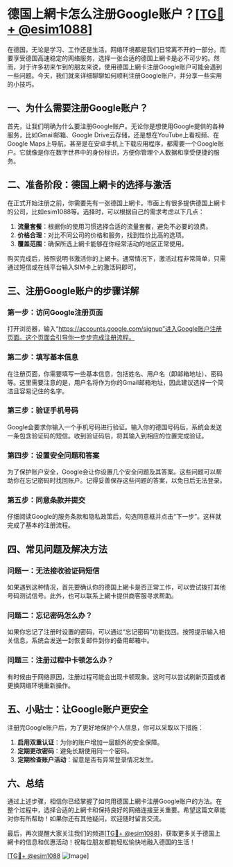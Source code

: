 # 德国上網卡怎么注册Google账户？[[TG💪+ @esim1088](https://t.me/s/esim1088)]

在德国，无论是学习、工作还是生活，网络环境都是我们日常离不开的一部分。而要享受德国高速稳定的网络服务，选择一张合适的德国上網卡是必不可少的。然而，对于许多初来乍到的朋友来说，使用德国上網卡注册Google账户可能会遇到一些问题。今天，我们就来详细聊聊如何顺利注册Google账户，并分享一些实用的小技巧。

## 一、为什么需要注册Google账户？

首先，让我们明确为什么要注册Google账户。无论你是想使用Google提供的各种服务，比如Gmail邮箱、Google Drive云存储，还是想在YouTube上看视频、在Google Maps上导航，甚至是在安卓手机上下载应用程序，都需要一个Google账户。它就像是你在数字世界中的身份标识，方便你管理个人数据和享受便捷的服务。

## 二、准备阶段：德国上網卡的选择与激活

在正式开始注册之前，你需要先有一张德国上網卡。市面上有很多提供德国上網卡的公司，比如esim1088等。选择时，可以根据自己的需求考虑以下几点：

1. **流量套餐**：根据你的使用习惯选择合适的流量套餐，避免不必要的浪费。
2. **价格合理**：对比不同公司的价格和服务，找到性价比高的选项。
3. **覆盖范围**：确保所选上網卡能够在你经常活动的地区正常使用。

购买完成后，按照说明书激活你的上網卡。通常情况下，激活过程非常简单，只需通过短信或在线平台输入SIM卡上的激活码即可。

## 三、注册Google账户的步骤详解

### 第一步：访问Google注册页面

打开浏览器，输入“https://accounts.google.com/signup”进入Google账户注册页面。这个页面会引导你一步步完成注册流程。

### 第二步：填写基本信息

在注册页面，你需要填写一些基本信息，包括姓名、用户名（即邮箱地址）、密码等。这里需要注意的是，用户名将作为你的Gmail邮箱地址，因此建议选择一个简洁且容易记住的名字。

### 第三步：验证手机号码

Google会要求你输入一个手机号码进行验证。输入你的德国号码后，系统会发送一条包含验证码的短信。收到验证码后，将其输入到相应的位置完成验证。

### 第四步：设置安全问题和答案

为了保护账户安全，Google会让你设置几个安全问题及其答案。这些问题可以帮助你在忘记密码时找回账户。记得妥善保存这些问题的答案，以免日后无法登录。

### 第五步：同意条款并提交

仔细阅读Google的服务条款和隐私政策后，勾选同意框并点击“下一步”。这样就完成了基本的注册流程。

## 四、常见问题及解决方法

### 问题一：无法接收验证码短信

如果遇到这种情况，首先要确认你的德国上網卡是否正常工作，可以尝试拨打其他号码测试信号。此外，也可以联系上網卡提供商客服寻求帮助。

### 问题二：忘记密码怎么办？

如果你忘记了注册时设置的密码，可以通过“忘记密码”功能找回。按照提示输入相关信息，系统会发送一封恢复邮件到你的备用邮箱中。

### 问题三：注册过程中卡顿怎么办？

有时候由于网络原因，注册过程可能会出现卡顿现象。这时可以尝试刷新页面或者更换网络环境重新操作。

## 五、小贴士：让Google账户更安全

注册完Google账户后，为了更好地保护个人信息，你可以采取以下措施：

1. **启用双重认证**：为你的账户增加一层额外的安全保障。
2. **定期更改密码**：避免长期使用同一个密码。
3. **定期检查账户活动**：留意是否有异常登录情况发生。

## 六、总结

通过上述步骤，相信你已经掌握了如何用德国上網卡注册Google账户的方法。在整个过程中，选择合适的上網卡和保持良好的网络连接至关重要。希望这篇文章能对你有所帮助！如果你还有其他疑问，欢迎随时留言交流。

最后，再次提醒大家关注我们的频道[[TG💪+ @esim1088](https://t.me/s/esim1088)]，获取更多关于德国上網卡的信息和优惠活动！祝每位朋友都能轻松愉快地融入德国的生活！

[[TG💪+ @esim1088](https://t.me/s/esim1088) ![Image](https://i.postimg.cc/4NQfJmqS/Snipaste-2025-05-13-00-14-12.png)]